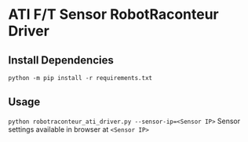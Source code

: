 # ATI F/T Sensor RobotRaconteur Driver


## Install Dependencies
`python -m pip install -r requirements.txt`

## Usage
`python robotraconteur_ati_driver.py --sensor-ip=<Sensor IP>`
Sensor settings available in browser at `<Sensor IP>`